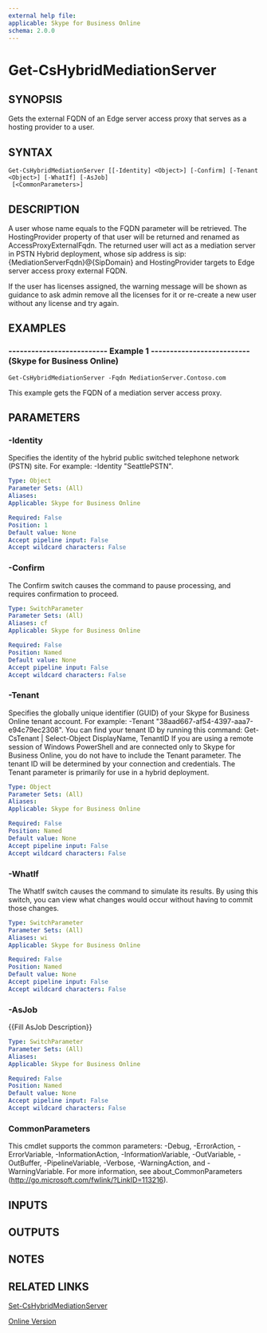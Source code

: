```yaml
---
external help file: 
applicable: Skype for Business Online
schema: 2.0.0
---
```


# Get-CsHybridMediationServer

## SYNOPSIS
Gets the external FQDN of an Edge server access proxy that serves as a hosting provider to a user.

## SYNTAX

```
Get-CsHybridMediationServer [[-Identity] <Object>] [-Confirm] [-Tenant <Object>] [-WhatIf] [-AsJob]
 [<CommonParameters>]
```

## DESCRIPTION
A user whose name equals to the FQDN parameter will be retrieved.
The HostingProvider property of that user will be returned and renamed as AccessProxyExternalFqdn.
The returned user will act as a mediation server in PSTN Hybrid deployment, whose sip address is sip:{MediationServerFqdn}@{SipDomain} and HostingProvider targets to Edge server access proxy external FQDN.

If the user has licenses assigned, the warning message will be shown as guidance to ask admin remove all the licenses for it or re-create a new user without any license and try again.

## EXAMPLES

### -------------------------- Example 1 -------------------------- (Skype for Business Online)
```
Get-CsHybridMediationServer -Fqdn MediationServer.Contoso.com
```

This example gets the FQDN of a mediation server access proxy.


## PARAMETERS

### -Identity
Specifies the identity of the hybrid public switched telephone network (PSTN) site.
For example: -Identity "SeattlePSTN".

```yaml
Type: Object
Parameter Sets: (All)
Aliases: 
Applicable: Skype for Business Online

Required: False
Position: 1
Default value: None
Accept pipeline input: False
Accept wildcard characters: False
```

### -Confirm
The Confirm switch causes the command to pause processing, and requires confirmation to proceed.

```yaml
Type: SwitchParameter
Parameter Sets: (All)
Aliases: cf
Applicable: Skype for Business Online

Required: False
Position: Named
Default value: None
Accept pipeline input: False
Accept wildcard characters: False
```

### -Tenant
Specifies the globally unique identifier (GUID) of your Skype for Business Online tenant account.
For example: -Tenant "38aad667-af54-4397-aaa7-e94c79ec2308".
You can find your tenant ID by running this command: Get-CsTenant | Select-Object DisplayName, TenantID If you are using a remote session of Windows PowerShell and are connected only to Skype for Business Online, you do not have to include the Tenant parameter.
The tenant ID will be determined by your connection and credentials.
The Tenant parameter is primarily for use in a hybrid deployment.

```yaml
Type: Object
Parameter Sets: (All)
Aliases: 
Applicable: Skype for Business Online

Required: False
Position: Named
Default value: None
Accept pipeline input: False
Accept wildcard characters: False
```

### -WhatIf
The WhatIf switch causes the command to simulate its results.
By using this switch, you can view what changes would occur without having to commit those changes.

```yaml
Type: SwitchParameter
Parameter Sets: (All)
Aliases: wi
Applicable: Skype for Business Online

Required: False
Position: Named
Default value: None
Accept pipeline input: False
Accept wildcard characters: False
```

### -AsJob
{{Fill AsJob Description}}

```yaml
Type: SwitchParameter
Parameter Sets: (All)
Aliases: 
Applicable: Skype for Business Online

Required: False
Position: Named
Default value: None
Accept pipeline input: False
Accept wildcard characters: False
```

### CommonParameters
This cmdlet supports the common parameters: -Debug, -ErrorAction, -ErrorVariable, -InformationAction, -InformationVariable, -OutVariable, -OutBuffer, -PipelineVariable, -Verbose, -WarningAction, and -WarningVariable. For more information, see about_CommonParameters (http://go.microsoft.com/fwlink/?LinkID=113216).

## INPUTS

## OUTPUTS

## NOTES

## RELATED LINKS

[Set-CsHybridMediationServer]()

[Online Version](http://technet.microsoft.com/EN-US/library/ca9c1492-7716-47d7-99e9-bc8ddb096535(OCS.15).aspx)

